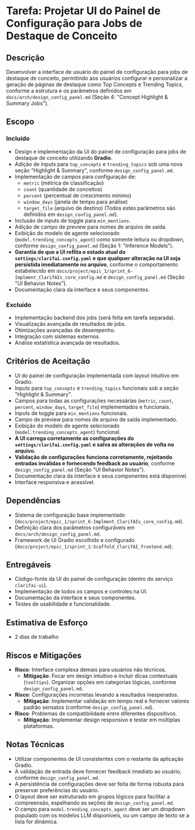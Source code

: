 # Tarefa: Projetar UI do Painel de Configuração para Jobs de Destaque de Conceito

## Descrição
Desenvolver a interface de usuário do painel de configuração para jobs de destaque de conceito, permitindo aos usuários configurar e personalizar a geração de páginas de destaque como Top Concepts e Trending Topics, conforme a estrutura e os parâmetros definidos em `docs/arch/design_config_panel.md` (Seção 4: "Concept Highlight & Summary Jobs").

## Escopo

### Incluído
- Design e implementação da UI do painel de configuração para jobs de destaque de conceito utilizando **Gradio**.
- Adição de inputs para `top_concepts` e `trending_topics` sob uma nova seção "Highlight & Summary", conforme `design_config_panel.md`.
- Implementação de campos para configuração de:
    - `metric` (métrica de classificação)
    - `count` (quantidade de conceitos)
    - `percent` (percentual de crescimento mínimo)
    - `window_days` (janela de tempo para análise)
    - `target_file` (arquivo de destino)
    (Todos estes parâmetros são definidos em `design_config_panel.md`).
- Inclusão de inputs de toggle para `min_mentions`.
- Adição de campo de preview para nomes de arquivo de saída.
- Exibição do modelo de agente selecionado (`model.trending_concepts_agent`) como somente leitura ou dropdown, conforme `design_config_panel.md` (Seção 1: "Inference Models").
- **Garantia de que a UI reflita o estado atual do `settings/clarifai.config.yaml` e que qualquer alteração na UI seja persistida imediatamente no arquivo**, conforme o comportamento estabelecido em `docs/project/epic_1/sprint_6-Implment_ClarifAIs_core_config.md` e `design_config_panel.md` (Seção "UI Behavior Notes").
- Documentação clara da interface e seus componentes.

### Excluído
- Implementação backend dos jobs (será feita em tarefa separada).
- Visualização avançada de resultados de jobs.
- Otimizações avançadas de desempenho.
- Integração com sistemas externos.
- Análise estatística avançada de resultados.

## Critérios de Aceitação
- UI do painel de configuração implementada com layout intuitivo em Gradio.
- Inputs para `top_concepts` e `trending_topics` funcionais sob a seção "Highlight & Summary".
- Campos para todas as configurações necessárias (`metric`, `count`, `percent`, `window_days`, `target_file`) implementados e funcionais.
- Inputs de toggle para `min_mentions` funcionais.
- Campo de preview para nomes de arquivo de saída implementado.
- Exibição do modelo de agente selecionado (`model.trending_concepts_agent`) funcional.
- **A UI carrega corretamente as configurações do `settings/clarifai.config.yaml` e salva as alterações de volta no arquivo.**
- **Validação de configurações funciona corretamente, rejeitando entradas inválidas e fornecendo feedback ao usuário**, conforme `design_config_panel.md` (Seção "UI Behavior Notes").
- Documentação clara da interface e seus componentes está disponível.
- Interface responsiva e acessível.

## Dependências
- Sistema de configuração base implementado (`docs/project/epic_1/sprint_6-Implment_ClarifAIs_core_config.md`).
- Definição clara dos parâmetros configuráveis em `docs/arch/design_config_panel.md`.
- Framework de UI Gradio escolhido e configurado (`docs/project/epic_1/sprint_1-Scaffold_ClarifAI_frontend.md`).

## Entregáveis
- Código-fonte da UI do painel de configuração (dentro do serviço `clarifai-ui`).
- Implementação de todos os campos e controles na UI.
- Documentação da interface e seus componentes.
- Testes de usabilidade e funcionalidade.

## Estimativa de Esforço
- 2 dias de trabalho

## Riscos e Mitigações
- **Risco**: Interface complexa demais para usuários não técnicos.
  - **Mitigação**: Focar em design intuitivo e incluir dicas contextuais (`tooltips`). Organizar opções em categorias lógicas, conforme `design_config_panel.md`.
- **Risco**: Configurações incorretas levando a resultados inesperados.
  - **Mitigação**: Implementar validação em tempo real e fornecer valores padrão sensatos (conforme `design_config_panel.md`).
- **Risco**: Problemas de compatibilidade entre diferentes dispositivos.
  - **Mitigação**: Implementar design responsivo e testar em múltiplas plataformas.

## Notas Técnicas
- Utilizar componentes de UI consistentes com o restante da aplicação Gradio.
- A validação de entrada deve fornecer feedback imediato ao usuário, conforme `design_config_panel.md`.
- A persistência de configurações deve ser feita de forma robusta para preservar preferências do usuário.
- O layout deve ser estruturado em grupos lógicos para facilitar a compreensão, espelhando as seções de `design_config_panel.md`.
- O campo para `model.trending_concepts_agent` deve ser um dropdown populado com os modelos LLM disponíveis, ou um campo de texto se a lista for dinâmica.
